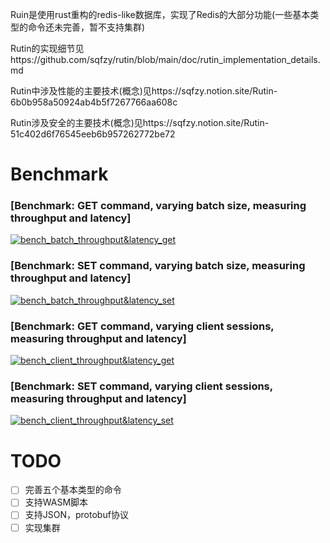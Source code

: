 Ruin是使用rust重构的redis-like数据库，实现了Redis的大部分功能(一些基本类型的命令还未完善，暂不支持集群)

Rutin的实现细节见https://github.com/sqfzy/rutin/blob/main/doc/rutin_implementation_details.md

Rutin中涉及性能的主要技术(概念)见https://sqfzy.notion.site/Rutin-6b0b958a50924ab4b5f7267766aa608c

Rutin涉及安全的主要技术(概念)见https://sqfzy.notion.site/Rutin-51c402d6f76545eeb6b957262772be72

# Benchmark

### [Benchmark: GET command, varying batch size, measuring throughput and latency]

[![bench_batch_throughput&latency_get](/bench_batch_throughput%26latency_get.svg)](https://github.com/sqfzy/rutin/blob/main/benches/compare_redis/html)

### [Benchmark: SET command, varying batch size, measuring throughput and latency]

[![bench_batch_throughput&latency_set](/sqfzy/rutin/blob/main/benches/compare_redis/html/bench_batch_throughput&latency_set.svg)](https://github.com)

### [Benchmark: GET command, varying client sessions, measuring throughput and latency]

[![bench_client_throughput&latency_get](/sqfzy/rutin/blob/main/benches/compare_redis/html/bench_client_throughput&latency_get.svg)](https://github.com)

### [Benchmark: SET command, varying client sessions, measuring throughput and latency]

[![bench_client_throughput&latency_set](/sqfzy/rutin/blob/main/benches/compare_redis/html/bench_client_throughput&latency_set.svg)](https://github.com)

# TODO

- [ ] 完善五个基本类型的命令
- [ ] 支持WASM脚本
- [ ] 支持JSON，protobuf协议
- [ ] 实现集群
